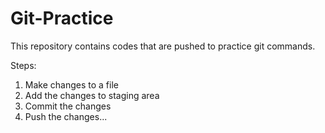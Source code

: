 # Git-Practice

This repository contains codes that are pushed to practice git commands.

Steps:

1. Make changes to a file
2. Add the changes to staging area
3. Commit the changes
4. Push the changes...
